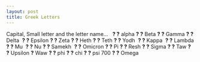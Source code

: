 ```yaml
---
layout: post
title: Greek Letters
---
```


Capital, Small letter and the letter name...   **? ?** alpha **? ?** Beta **? ?** Gamma **? ?** Delta  **? ?** Epsilon **? ?** Zeta **? ?** Heth **? ?** Teth **? ?** Yodh  **? ?** Kappa  **? ?** Lambda **? ?** Mu  **? ?** Nu **? ?** Samekh  **? ?** Omicron **? ?** Pi **? ?** Resh **? ?** Sigma **? ?** Taw **? ?** Upsilon **?** Waw **? ?** phi **? ?** chi **? ?** psi 700 **? ?** Omega
